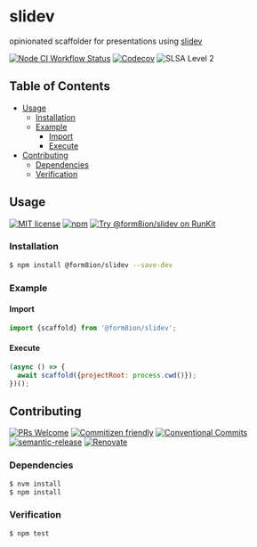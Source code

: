 # slidev

opinionated scaffolder for presentations using [slidev](https://sli.dev/)

<!--status-badges start -->

[![Node CI Workflow Status][github-actions-ci-badge]][github-actions-ci-link]
[![Codecov][coverage-badge]][coverage-link]
![SLSA Level 2][slsa-badge]

<!--status-badges end -->

## Table of Contents

* [Usage](#usage)
  * [Installation](#installation)
  * [Example](#example)
    * [Import](#import)
    * [Execute](#execute)
* [Contributing](#contributing)
  * [Dependencies](#dependencies)
  * [Verification](#verification)

## Usage

<!--consumer-badges start -->

[![MIT license][license-badge]][license-link]
[![npm][npm-badge]][npm-link]
[![Try @form8ion/slidev on RunKit][runkit-badge]][runkit-link]

<!--consumer-badges end -->

### Installation

```sh
$ npm install @form8ion/slidev --save-dev
```

### Example

#### Import

```javascript
import {scaffold} from '@form8ion/slidev';
```

#### Execute

```javascript
(async () => {
  await scaffold({projectRoot: process.cwd()});
})();
```

## Contributing

<!--contribution-badges start -->

[![PRs Welcome][PRs-badge]][PRs-link]
[![Commitizen friendly][commitizen-badge]][commitizen-link]
[![Conventional Commits][commit-convention-badge]][commit-convention-link]
[![semantic-release][semantic-release-badge]][semantic-release-link]
[![Renovate][renovate-badge]][renovate-link]

<!--contribution-badges end -->

### Dependencies

```sh
$ nvm install
$ npm install
```

### Verification

```sh
$ npm test
```

[PRs-link]: http://makeapullrequest.com

[PRs-badge]: https://img.shields.io/badge/PRs-welcome-brightgreen.svg

[commitizen-link]: http://commitizen.github.io/cz-cli/

[commitizen-badge]: https://img.shields.io/badge/commitizen-friendly-brightgreen.svg

[commit-convention-link]: https://conventionalcommits.org

[commit-convention-badge]: https://img.shields.io/badge/Conventional%20Commits-1.0.0-yellow.svg

[semantic-release-link]: https://github.com/semantic-release/semantic-release

[semantic-release-badge]: https://img.shields.io/badge/semantic--release-angular-e10079?logo=semantic-release

[renovate-link]: https://renovatebot.com

[renovate-badge]: https://img.shields.io/badge/renovate-enabled-brightgreen.svg?logo=renovatebot

[github-actions-ci-link]: https://github.com/form8ion/slidev/actions?query=workflow%3A%22Node.js+CI%22+branch%3Amaster

[github-actions-ci-badge]: https://github.com/form8ion/slidev/workflows/Node.js%20CI/badge.svg

[license-link]: LICENSE

[license-badge]: https://img.shields.io/github/license/form8ion/slidev.svg

[npm-link]: https://www.npmjs.com/package/@form8ion/slidev

[npm-badge]: https://img.shields.io/npm/v/@form8ion/slidev.svg

[runkit-link]: https://npm.runkit.com/@form8ion/slidev

[runkit-badge]: https://badge.runkitcdn.com/@form8ion/slidev.svg

[coverage-link]: https://codecov.io/github/form8ion/slidev
[coverage-badge]: https://img.shields.io/codecov/c/github/form8ion/slidev?logo=codecov

[slsa-badge]: https://slsa.dev/images/gh-badge-level2.svg
